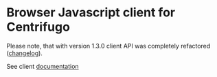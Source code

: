 Browser Javascript client for Centrifugo
========================================

Please note, that with version 1.3.0 client API was completely refactored ([changelog](https://github.com/centrifugal/centrifuge-js/blob/master/CHANGELOG.md#130)).

See client [documentation](http://fzambia.gitbooks.io/centrifugal/content/client/index.html)
